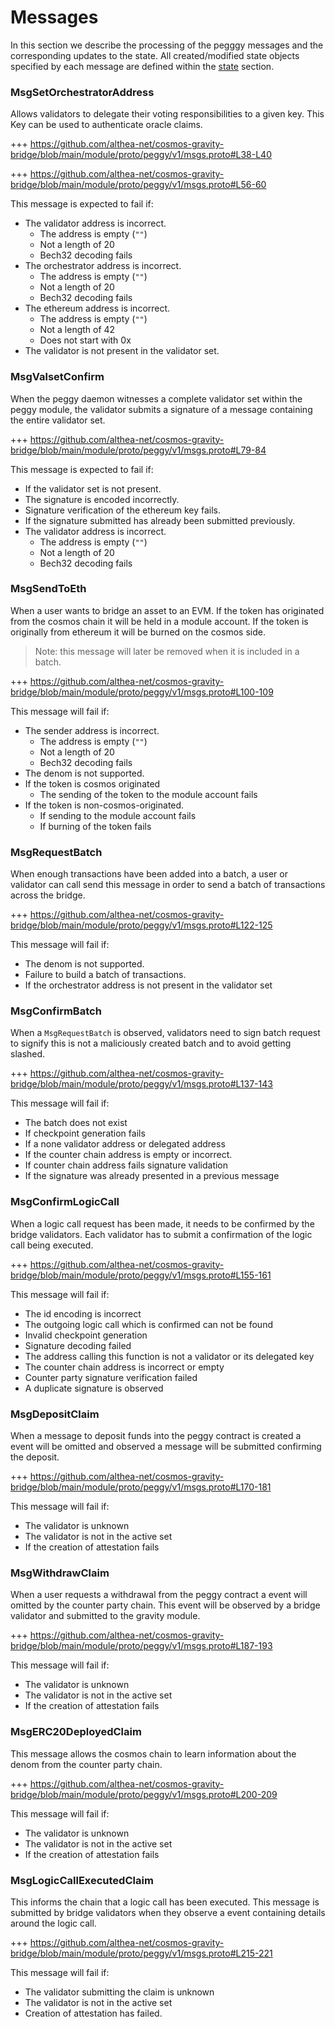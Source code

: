 <!--
order: 4
-->

# Messages

In this section we describe the processing of the pegggy messages and the corresponding updates to the state. All created/modified state objects specified by each message are defined within the [state](./02_state_transitions.md) section.

### MsgSetOrchestratorAddress

Allows validators to delegate their voting responsibilities to a given key. This Key can be used to authenticate oracle claims. 

+++ https://github.com/althea-net/cosmos-gravity-bridge/blob/main/module/proto/peggy/v1/msgs.proto#L38-L40

+++ https://github.com/althea-net/cosmos-gravity-bridge/blob/main/module/proto/peggy/v1/msgs.proto#L56-60

This message is expected to fail if: 

- The validator address is incorrect. 
  - The address is empty (`""`)
  - Not a length of 20
  - Bech32 decoding fails
- The orchestrator address is incorrect.
  - The address is empty (`""`)
  - Not a length of 20
  - Bech32 decoding fails
- The ethereum address is incorrect.
  - The address is empty (`""`)
  - Not a length of 42
  - Does not start with 0x
- The validator is not present in the validator set.

### MsgValsetConfirm

When the peggy daemon witnesses a complete validator set within the peggy module, the validator submits a signature of a message containing the entire validator set. 

+++ https://github.com/althea-net/cosmos-gravity-bridge/blob/main/module/proto/peggy/v1/msgs.proto#L79-84

This message is expected to fail if:

- If the validator set is not present.
- The signature is encoded incorrectly.
- Signature verification of the ethereum key fails.
- If the signature submitted has already been submitted previously.
- The validator address is incorrect. 
  - The address is empty (`""`)
  - Not a length of 20
  - Bech32 decoding fails


### MsgSendToEth

When a user wants to bridge an asset to an EVM. If the token has originated from the cosmos chain it will be held in a module account. If the token is originally from ethereum it will be burned on the cosmos side.

> Note: this message will later be removed when it is included in a batch.


+++ https://github.com/althea-net/cosmos-gravity-bridge/blob/main/module/proto/peggy/v1/msgs.proto#L100-109

This message will fail if:

- The sender address is incorrect.
  - The address is empty (`""`)
  - Not a length of 20
  - Bech32 decoding fails
- The denom is not supported.
- If the token is cosmos originated
  - The sending of the token to the module account fails
- If the token is non-cosmos-originated.
  - If sending to the module account fails
  - If burning of the token fails

### MsgRequestBatch

When enough transactions have been added into a batch, a user or validator can call send this message in order to send a batch of transactions across the bridge. 

+++ https://github.com/althea-net/cosmos-gravity-bridge/blob/main/module/proto/peggy/v1/msgs.proto#L122-125

This message will fail if:

- The denom is not supported.
- Failure to build a batch of transactions.
- If the orchestrator address is not present in the validator set

### MsgConfirmBatch

When a `MsgRequestBatch` is observed, validators need to sign batch request to signify this is not a maliciously created batch and to avoid getting slashed. 

+++ https://github.com/althea-net/cosmos-gravity-bridge/blob/main/module/proto/peggy/v1/msgs.proto#L137-143

This message will fail if:

- The batch does not exist
- If checkpoint generation fails
- If a none validator address or delegated address 
- If the counter chain address is empty or incorrect.
- If counter chain address fails signature validation
- If the signature was already presented in a previous message

### MsgConfirmLogicCall

When a logic call request has been made, it needs to be confirmed by the bridge validators. Each validator has to submit a confirmation of the logic call being executed.

+++ https://github.com/althea-net/cosmos-gravity-bridge/blob/main/module/proto/peggy/v1/msgs.proto#L155-161

This message will fail if:

- The id encoding is incorrect
- The outgoing logic call which is confirmed can not be found
- Invalid checkpoint generation
- Signature decoding failed
- The address calling this function is not a validator or its delegated key
- The counter chain address is incorrect or empty
- Counter party signature verification failed
- A duplicate signature is observed

### MsgDepositClaim

When a message to deposit funds into the peggy contract is created a event will be omitted and observed a message will be submitted confirming the deposit.

+++ https://github.com/althea-net/cosmos-gravity-bridge/blob/main/module/proto/peggy/v1/msgs.proto#L170-181

This message will fail if:

- The validator is unknown
- The validator is not in the active set
- If the creation of attestation fails

### MsgWithdrawClaim

When a user requests a withdrawal from the peggy contract a event will omitted by the counter party chain. This event will be observed by a bridge validator and submitted to the gravity module.


+++ https://github.com/althea-net/cosmos-gravity-bridge/blob/main/module/proto/peggy/v1/msgs.proto#L187-193

This message will fail if:

- The validator is unknown
- The validator is not in the active set
- If the creation of attestation fails

### MsgERC20DeployedClaim

This message allows the cosmos chain to learn information about the denom from the counter party chain.

+++ https://github.com/althea-net/cosmos-gravity-bridge/blob/main/module/proto/peggy/v1/msgs.proto#L200-209

This message will fail if:

- The validator is unknown
- The validator is not in the active set
- If the creation of attestation fails

### MsgLogicCallExecutedClaim

This informs the chain that a logic call has been executed. This message is submitted by bridge validators when they observe a event containing details around the logic call. 

+++ https://github.com/althea-net/cosmos-gravity-bridge/blob/main/module/proto/peggy/v1/msgs.proto#L215-221

This message will fail if: 

- The validator submitting the claim is unknown
- The validator is not in the active set
- Creation of attestation has failed.
